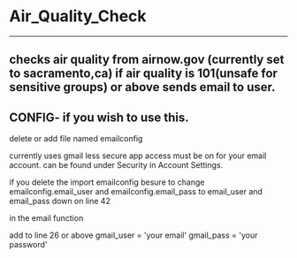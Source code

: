 # Air_Quality_Check


-------------------------------------------------------------------
checks air quality from airnow.gov (currently set to sacramento,ca)
if air quality is 101(unsafe for sensitive groups) or above
sends email to user.
-------------------------------------------------------------------
CONFIG- if you wish to use this.
-------------------------------------------------------------------
delete or add file named emailconfig

currently uses gmail
less secure app access must be on for your email account.
can be found under Security in Account Settings.


if you delete the import emailconfig besure to change emailconfig.email_user and emailconfig.email_pass to email_user and email_pass down on line 42

in the email function 

add to line 26 or above
gmail_user = 'your email'
gmail_pass = 'your password'



